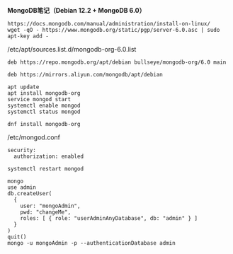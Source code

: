 **MongoDB笔记（Debian 12.2 + MongoDB 6.0）**
```
https://docs.mongodb.com/manual/administration/install-on-linux/
wget -qO - https://www.mongodb.org/static/pgp/server-6.0.asc | sudo apt-key add -
```
/etc/apt/sources.list.d/mongodb-org-6.0.list
```
deb https://repo.mongodb.org/apt/debian bullseye/mongodb-org/6.0 main
```
```
deb https://mirrors.aliyun.com/mongodb/apt/debian
```
```
apt update
apt install mongodb-org
service mongod start
systemctl enable mongod
systemctl status mongod
```
```
dnf install mongodb-org
```
/etc/mongod.conf
```
security:
  authorization: enabled
```
```
systemctl restart mongod
```
```
mongo
use admin
db.createUser(
  {
    user: "mongoAdmin",
    pwd: "changeMe",
    roles: [ { role: "userAdminAnyDatabase", db: "admin" } ]
  }
)
quit()
mongo -u mongoAdmin -p --authenticationDatabase admin
```
